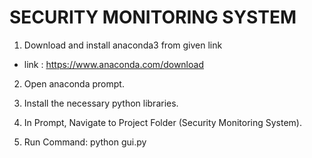 # SECURITY MONITORING SYSTEM

1.	Download and install anaconda3 from given link
  - link : https://www.anaconda.com/download

2. Open anaconda prompt.

3. Install the necessary python libraries.

4. In Prompt, Navigate to Project Folder (Security Monitoring System).

5. Run Command: python gui.py